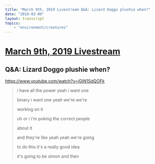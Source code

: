 ```yaml
---
title: "March 9th, 2019 Livestream Q&A: Lizard Doggo plushie when?"
date: "2019-03-09"
layout: transcript
topics:
    - "environment/creatures"
---
```

# [March 9th, 2019 Livestream](../2019-03-09.md)
## Q&A: Lizard Doggo plushie when?
https://www.youtube.com/watch?v=jGiN1SdQOFk
> i have all the power yeah i want one
> 
> binary i want one yeah we're we're
> 
> working on it
> 
> uh or i i'm poking the correct people
> 
> about it
> 
> and they're like yeah yeah we're going
> 
> to do this it's a really good idea
> 
> it's going to be simon and then
> 
